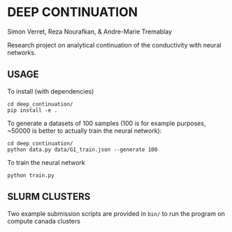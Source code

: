 # DEEP CONTINUATION
Simon Verret,
Reza Nourafkan,
& Andre-Marie Tremablay

Research project on analytical continuation of the conductivity with neural networks.

## USAGE
To install (with dependencies)

    cd deep_continuation/
    pip install -e .

To generate a datasets of 100 samples (100 is for example purposes, ~50000 is better to actually train the neural network):

    cd deep_continuation/
    python data.py data/G1_train.json --generate 100

To train the neural network

    python train.py
    

## SLURM CLUSTERS
Two example submission scripts are provided in `bin/` to run the program on compute canada clusters
